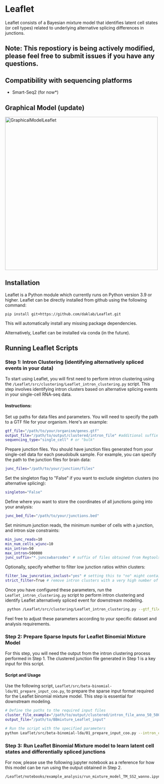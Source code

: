 # Leaflet

Leaflet consists of a Bayesian mixture model that identifies latent cell states (or cell types) related to underlying alternative splicing differences in junctions. 

## Note: This repostiory is being actively modified, please feel free to submit issues if you have any questions.

## Compatibility with sequencing platforms 

- Smart-Seq2 (for now*)

## Graphical Model (update)
<img width="500" alt="GraphicalModelLeaflet" src="https://github.com/daklab/Leaflet/assets/23510936/1d060778-8969-4dd3-a16b-de9ebd69b74a">

## Installation

Leaflet is a Python module which currently runs on Python version 3.9 or higher. Leaflet can be directly installed from github using the following command:

```pip install git+https://github.com/daklab/Leaflet.git``` 

This will automatically install any missing package dependencies.

Alternatively, Leaflet can be installed via conda (in the future). 

## Running Leaflet Scripts

### Step 1: Intron Clustering (identifying alternatively spliced events in your data)

To start using Leaflet, you will first need to perform intron clustering using the `/Leaflet/src/clustering/Leaflet_intron_clustering.py` script. This step involves identifying intron clusters based on alternative splicing events in your single-cell RNA-seq data.

#### Instructions:

Set up paths for data files and parameters. You will need to specify the path to a GTF file for your organism. Here's an example:

```bash
gtf_file="/path/to/your/organism/genes.gtf"
output_file="/path/to/output/clustered/intron_file" #additional suffix will be added with params used
sequencing_type="single_cell" # or "bulk"
```
Prepare junction files. You should have junction files generated from your single-cell data for each pseudobulk sample. For example, you can specify the path to the junction files for brain data:

```bash
junc_files="/path/to/your/junction/files"
```   

Set the singleton flag to "False" if you want to exclude singleton clusters (no alternative splicing):

```bash
singleton="False"
```

Define where you want to store the coordinates of all junctions going into your analysis:

```bash
junc_bed_file="/path/to/your/junctions.bed"
```

Set minimum junction reads, the minimum number of cells with a junction, and intron size constraints:

```bash
min_junc_reads=10
min_num_cells_wjunc=10
min_intron=50
max_intron=500000
junc_suffix="*.juncswbarcodes" # suffix of files obtained from Regtools (make sure to append barcodes to extracted junctions!)
```

Optionally, specify whether to filter low junction ratios within clusters:

```bash
filter_low_juncratios_inclust="yes" # setting this to "no" might contain very lowly used junctions (relative to other junctions in cluster but would significantly speed up this step!)
strict_filter=True # remove intron clusters with a very high number of junctions 
```

Once you have configured these parameters, run the ```Leaflet_intron_clustering.py``` script to perform intron clustering and identify Leaflet alternatively spliced event for downstream modeling.

```bash
 python /Leaflet/src/clustering/Leaflet_intron_clustering.py --gtf_file $gtf_file --junc_files $junc_files --output_file $output_file --sequencing_type $sequencing_type --junc_suffix $junc_suffix --filter_low_juncratios_inclust $filter_low_juncratios_inclust
```

Feel free to adjust these parameters according to your specific dataset and analysis requirements.

### Step 2: Prepare Sparse Inputs for Leaflet Binomial Mixture Model

For this step, you will need the output from the intron clustering process performed in Step 1. The clustered junction file generated in Step 1 is a key input for this script.

#### Script and Usage

Use the following script, `Leaflet/src/beta-binomial-lda/01_prepare_input_coo.py`, to prepare the sparse input format required for the Leaflet binomial mixture model. This step is essential for downstream modeling.

```bash
# Define the paths to the required input files
cluster_file_example="/path/to/output/clustered/intron_file_anno_50_500000_5_5_0.01_single_cell.gz"
output_file="/path/to/BBmixture_Leaflet_input"

# Run the script with the specified parameters
python Leaflet/src/beta-binomial-lda/01_prepare_input_coo.py --intron_clusters $cluster_file --output_file $output_file --has_genes "yes" --chunk_size 20000 --train_val_test "no"
```

### Step 3: Run Leaflet Binomial Mixture model to learn latent cell states and differentially spliced junctions 

For now, please use the following jupyter notebook as a reference for how this model can be run using the output obtained in Step 2. 

```
/Leaflet/notebooks/example_analysis/run_mixture_model_TM_SS2_wanno.ipynb
```
